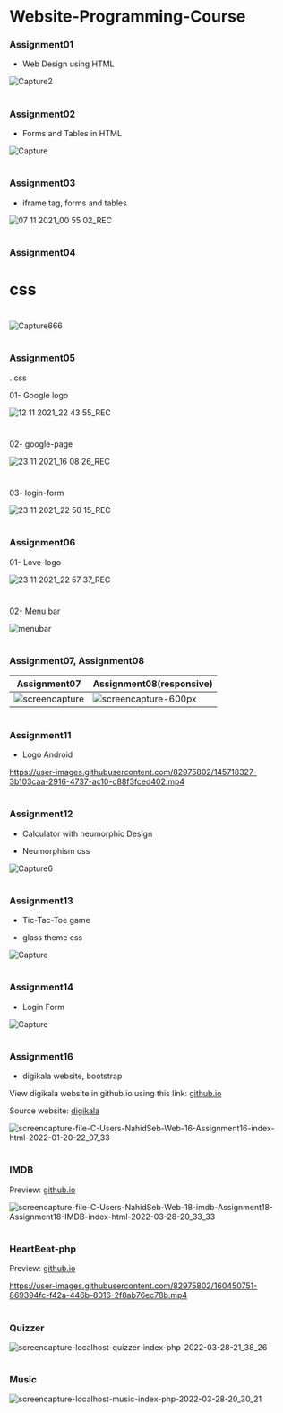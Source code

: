 # Website-Programming-Course

### Assignment01

- Web Design using HTML 

![Capture2](https://user-images.githubusercontent.com/82975802/139927774-c6e4fa04-7004-4901-97c5-1f42a77fa7f7.PNG)


#

### Assignment02

- Forms and Tables in HTML

![Capture](https://user-images.githubusercontent.com/82975802/139927647-ae6b24fe-de94-4b87-bf1d-cb148570b3ab.PNG)

#

### Assignment03

- iframe tag, forms and tables

![07 11 2021_00 55 02_REC](https://user-images.githubusercontent.com/82975802/140624374-ea36cea4-30c5-420c-8238-65f3020ffa07.png)

#

### Assignment04

# css

#

![Capture666](https://user-images.githubusercontent.com/82975802/140944028-0cac1a12-0c38-489b-be14-4873d08f8a2c.PNG)

#

### Assignment05

. css

01- Google logo

![12 11 2021_22 43 55_REC](https://user-images.githubusercontent.com/82975802/141522546-17b98194-f57d-4d82-a085-ba4b4475de54.png)

#

02- google-page

![23 11 2021_16 08 26_REC](https://user-images.githubusercontent.com/82975802/143025503-33fc75bf-6210-4eac-b799-925a3f44bfe6.png)

#

03- login-form

![23 11 2021_22 50 15_REC](https://user-images.githubusercontent.com/82975802/143090014-726987d2-08e7-45a3-a037-6fc1c0afb588.png)

#

### Assignment06

01- Love-logo

![23 11 2021_22 57 37_REC](https://user-images.githubusercontent.com/82975802/143091144-1cb14ba9-0be7-491a-84b1-f4a5a04e07f8.png)

#

02- Menu bar

![menubar](https://user-images.githubusercontent.com/82975802/143285886-93b8fe1a-3dea-4a85-9f96-e3f16e76e4ec.png)

#

### Assignment07, Assignment08

| Assignment07 | Assignment08(responsive) |
| ------------ | ------------ |
| ![screencapture](https://user-images.githubusercontent.com/82975802/143606718-9abe7118-78c5-4e6d-9546-53877304ed0c.png) | ![screencapture-600px](https://user-images.githubusercontent.com/82975802/143619715-3d4fc494-d65e-4303-98ab-178480a94ca2.png) |

#

### Assignment11

- Logo Android

https://user-images.githubusercontent.com/82975802/145718327-3b103caa-2916-4737-ac10-c88f3fced402.mp4

#

### Assignment12

- Calculator with neumorphic Design

- Neumorphism css


![Capture6](https://user-images.githubusercontent.com/82975802/146650848-f442cf64-2487-40d1-ae43-45a236e0e424.PNG)


#

### Assignment13

- Tic-Tac-Toe game

- glass theme css

![Capture](https://user-images.githubusercontent.com/82975802/147499935-8a1eb8cd-7c6b-4004-8fc5-dade65c9e504.PNG)

#

### Assignment14


- Login Form


![Capture](https://user-images.githubusercontent.com/82975802/147980164-076dae35-563f-4186-8978-c7d503ac0c83.PNG)

#

### Assignment16

- digikala website, bootstrap

View digikala website in github.io using this link: [github.io](https://nahidebrahimian.github.io/Website-Programming-Course/Assignment16/)

Source website: [digikala](https://www.digikala.com/)

![screencapture-file-C-Users-NahidSeb-Web-16-Assignment16-index-html-2022-01-20-22_07_33](https://user-images.githubusercontent.com/82975802/150400934-1c9cce45-5aa5-4efe-8ccb-6f7a26d14f40.png)

#

### IMDB

Preview: [github.io](https://nahidebrahimian.github.io/Website-Programming-Course/IMDB/)

![screencapture-file-C-Users-NahidSeb-Web-18-imdb-Assignment18-Assignment18-IMDB-index-html-2022-03-28-20_33_33](https://user-images.githubusercontent.com/82975802/160449054-4a1747f5-d6e2-4d7c-813d-1dd07f4f1289.png)

#

### HeartBeat-php

Preview: [github.io](https://nahidebrahimian.github.io/Website-Programming-Course/HeartBeat-php/)


https://user-images.githubusercontent.com/82975802/160450751-869394fc-f42a-446b-8016-2f8ab76ec78b.mp4


#

### Quizzer

![screencapture-localhost-quizzer-index-php-2022-03-28-21_38_26](https://user-images.githubusercontent.com/82975802/160450997-2ee3187b-5979-4af7-93ec-9d32c83321dc.png)


#

### Music

![screencapture-localhost-music-index-php-2022-03-28-20_30_21](https://user-images.githubusercontent.com/82975802/160451115-6b421c9f-d61e-40ea-a263-66de9702e58e.png)


